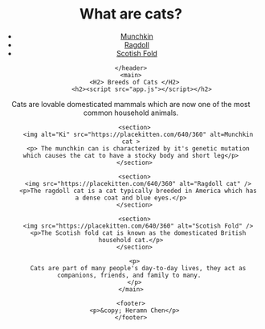 <!DOCTYPE html>
<html>
  <head>
    <title>Cats</title>
    <link href="style.css" rel="stylesheet" type="text/css" />
  </head>
  <body>
    <header>
      <h1>What are cats?</h1>
        <nav>
          <ul>
            <li><a href="/">Munchkin</a></li>
            <li><a href="/">Ragdoll</a></li>
            <li><a href="/">Scotish Fold</a></li>
            </ul>
        </nav>
      
    </header>
    <main>
      <H2> Breeds of Cats </H2>
          <h2><script src="app.js"></script></h2>
<p>Cats are lovable domesticated mammals which are now one of the most common household animals.</p>
      
      <section>
        <img alt="Ki" src="https://placekitten.com/640/360" alt=Munchkin cat >
        <p> The munchkin can is characterized by it's genetic mutation which causes the cat to have a stocky body and short leg</p>
      </section>

      <section>
        <img src="https://placekitten.com/640/360" alt="Ragdoll cat" />
        <p>The ragdoll cat is a cat typically breeded in America which has a dense coat and blue eyes.</p>
      </section>

      <section>
        <img src="https://placekitten.com/640/360" alt="Scotish Fold" />
        <p>The Scotish fold cat is known as the domesticated British household cat.</p>
      </section>
      
      <p>
        Cats are part of many people's day-to-day lives, they act as companions, friends, and family to many. 
      </p>
    </main>

    <footer>
      <p>&copy; Heramn Chen</p>
    </footer>
  </body>
</html>
